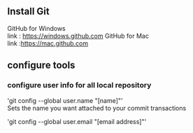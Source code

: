 
## Install Git
GitHub for Windows<br>
link : https://windows.github.com
GitHub for Mac<br>
link :https://mac.github.com

## configure tools
### configure user info for all local repository

'git config --global user.name "[name]"'
<br>Sets the name you want attached to your commit transactions

'git config --global user.email "[email address]"'
